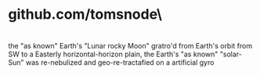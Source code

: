# github.com/tomsnode\

#
the "as known" Earth's "Lunar rocky Moon" gratro'd from Earth's orbit from SW to a Easterly horizontal-horizon plain,
the Earth's "as known" "solar-Sun" was re-nebulized and geo-re-tractafied on a artificial gyro
